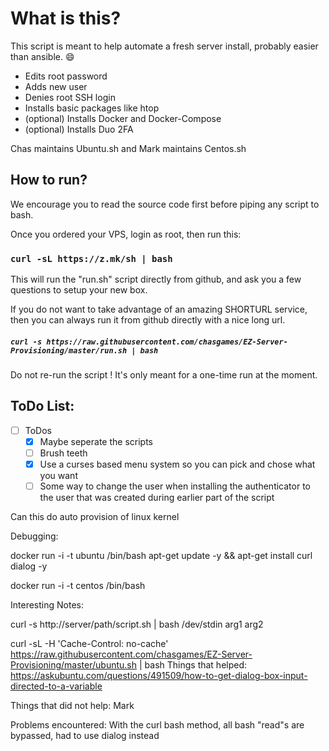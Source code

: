 # What is this?
This script is meant to help automate a fresh server install, probably easier than ansible. :smile:

- Edits root password
- Adds new user
- Denies root SSH login
- Installs basic packages like htop
- (optional) Installs Docker and Docker-Compose
- (optional) Installs Duo 2FA

Chas maintains Ubuntu.sh and Mark maintains Centos.sh

## How to run?
We encourage you to read the source code first before piping any script to bash.

Once you ordered your VPS, login as root, then run this: 
### ```curl -sL https://z.mk/sh | bash```

This will run the "run.sh" script directly from github, and ask you a few questions to setup your new box.

If you do not want to take advantage of an amazing SHORTURL service, then you can always run it from github directly with a nice long url.

##### ```curl -s https://raw.githubusercontent.com/chasgames/EZ-Server-Provisioning/master/run.sh | bash```

Do not re-run the script ! It's only meant for a one-time run at the moment.

## ToDo List:
- [ ] ToDos
  - [x] Maybe seperate the scripts
  - [ ] Brush teeth
  - [x] Use a curses based menu system so you can pick and chose what you want 
  - [ ] Some way to change the user when installing the authenticator to the user that
was created during earlier part of the script

Can this do auto provision of linux kernel 

Debugging:

docker run -i -t ubuntu /bin/bash
apt-get update -y && apt-get install curl dialog -y


docker run -i -t centos /bin/bash


Interesting Notes:

curl -s http://server/path/script.sh | bash /dev/stdin arg1 arg2

curl -sL -H 'Cache-Control: no-cache' https://raw.githubusercontent.com/chasgames/EZ-Server-Provisioning/master/ubuntu.sh | bash
Things that helped:
https://askubuntu.com/questions/491509/how-to-get-dialog-box-input-directed-to-a-variable

Things that did not help:
Mark

Problems encountered:
With the curl bash method, all bash "read"s are bypassed, had to use dialog instead
